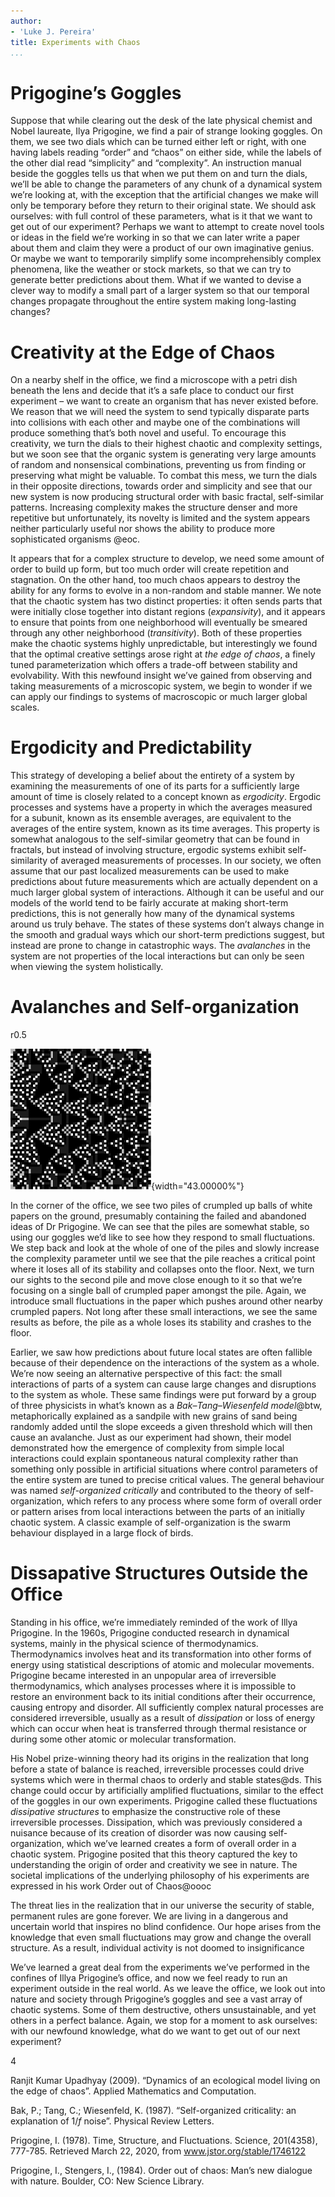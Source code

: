 ```yaml
---
author:
- 'Luke J. Pereira'
title: Experiments with Chaos
...
```


Prigogine’s Goggles
===================

Suppose that while clearing out the desk of the late physical chemist
and Nobel laureate, Ilya Prigogine, we find a pair of strange looking
goggles. On them, we see two dials which can be turned either left or
right, with one having labels reading “order” and “chaos” on either
side, while the labels of the other dial read “simplicity” and
“complexity”. An instruction manual beside the goggles tells us that
when we put them on and turn the dials, we’ll be able to change the
parameters of any chunk of a dynamical system we’re looking at, with the
exception that the artificial changes we make will only be temporary
before they return to their original state. We should ask ourselves:
with full control of these parameters, what is it that we want to get
out of our experiment? Perhaps we want to attempt to create novel tools
or ideas in the field we’re working in so that we can later write a
paper about them and claim they were a product of our own imaginative
genius. Or maybe we want to temporarily simplify some incomprehensibly
complex phenomena, like the weather or stock markets, so that we can try
to generate better predictions about them. What if we wanted to devise a
clever way to modify a small part of a larger system so that our
temporal changes propagate throughout the entire system making
long-lasting changes?

Creativity at the Edge of Chaos
===============================

On a nearby shelf in the office, we find a microscope with a petri dish
beneath the lens and decide that it’s a safe place to conduct our first
experiment – we want to create an organism that has never existed
before. We reason that we will need the system to send typically
disparate parts into collisions with each other and maybe one of the
combinations will produce something that’s both novel and useful. To
encourage this creativity, we turn the dials to their highest chaotic
and complexity settings, but we soon see that the organic system is
generating very large amounts of random and nonsensical combinations,
preventing us from finding or preserving what might be valuable. To
combat this mess, we turn the dials in their opposite directions,
towards order and simplicity and see that our new system is now
producing structural order with basic fractal, self-similar patterns.
Increasing complexity makes the structure denser and more repetitive but
unfortunately, its novelty is limited and the system appears neither
particularly useful nor shows the ability to produce more sophisticated
organisms @eoc.

It appears that for a complex structure to develop, we need some amount
of order to build up form, but too much order will create repetition and
stagnation. On the other hand, too much chaos appears to destroy the
ability for any forms to evolve in a non-random and stable manner. We
note that the chaotic system has two distinct properties: it often sends
parts that were initially close together into distant regions
(*expansivity*), and it appears to ensure that points from one
neighborhood will eventually be smeared through any other neighborhood
(*transitivity*). Both of these properties make the chaotic systems
highly unpredictable, but interestingly we found that the optimal
creative settings arose right at *the edge of chaos*, a finely tuned
parameterization which offers a trade-off between stability and
evolvability. With this newfound insight we’ve gained from observing and
taking measurements of a microscopic system, we begin to wonder if we
can apply our findings to systems of macroscopic or much larger global
scales.

Ergodicity and Predictability
=============================

This strategy of developing a belief about the entirety of a system by
examining the measurements of one of its parts for a sufficiently large
amount of time is closely related to a concept known as *ergodicity*.
Ergodic processes and systems have a property in which the averages
measured for a subunit, known as its ensemble averages, are equivalent
to the averages of the entire system, known as its time averages. This
property is somewhat analogous to the self-similar geometry that can be
found in fractals, but instead of involving structure, ergodic systems
exhibit self-similarity of averaged measurements of processes. In our
society, we often assume that our past localized measurements can be
used to make predictions about future measurements which are actually
dependent on a much larger global system of interactions. Although it
can be useful and our models of the world tend to be fairly accurate at
making short-term predictions, this is not generally how many of the
dynamical systems around us truly behave. The states of these systems
don’t always change in the smooth and gradual ways which our short-term
predictions suggest, but instead are prone to change in catastrophic
ways. The *avalanches* in the system are not properties of the local
interactions but can only be seen when viewing the system holistically.

Avalanches and Self-organization
================================

<span>r</span><span>0.5</span>

![image](abelian_sandpile.png){width="43.00000%"}

In the corner of the office, we see two piles of crumpled up balls of
white papers on the ground, presumably containing the failed and
abandoned ideas of Dr Prigogine. We can see that the piles are somewhat
stable, so using our goggles we’d like to see how they respond to small
fluctuations. We step back and look at the whole of one of the piles and
slowly increase the complexity parameter until we see that the pile
reaches a critical point where it loses all of its stability and
collapses onto the floor. Next, we turn our sights to the second pile
and move close enough to it so that we’re focusing on a single ball of
crumpled paper amongst the pile. Again, we introduce small fluctuations
in the paper which pushes around other nearby crumpled papers. Not long
after these small interactions, we see the same results as before, the
pile as a whole loses its stability and crashes to the floor.

Earlier, we saw how predictions about future local states are often
fallible because of their dependence on the interactions of the system
as a whole. We’re now seeing an alternative perspective of this fact:
the small interactions of parts of a system can cause large changes and
disruptions to the system as whole. These same findings were put forward
by a group of three physicists in what’s known as a *Bak–Tang–Wiesenfeld
model*@btw, metaphorically explained as a sandpile with new grains of
sand being randomly added until the slope exceeds a given threshold
which will then cause an avalanche. Just as our experiment had shown,
their model demonstrated how the emergence of complexity from simple
local interactions could explain spontaneous natural complexity rather
than something only possible in artificial situations where control
parameters of the entire system are tuned to precise critical values.
The general behaviour was named *self-organized critically* and
contributed to the theory of self-organization, which refers to any
process where some form of overall order or pattern arises from local
interactions between the parts of an initially chaotic system. A classic
example of self-organization is the swarm behaviour displayed in a large
flock of birds.

Dissapative Structures Outside the Office
=========================================

Standing in his office, we’re immediately reminded of the work of Illya
Prigogine. In the 1960s, Prigogine conducted research in dynamical
systems, mainly in the physical science of thermodynamics.
Thermodynamics involves heat and its transformation into other forms of
energy using statistical descriptions of atomic and molecular movements.
Prigogine became interested in an unpopular area of irreversible
thermodynamics, which analyses processes where it is impossible to
restore an environment back to its initial conditions after their
occurrence, causing entropy and disorder. All sufficiently complex
natural processes are considered irreversible, usually as a result of
*dissipation* or loss of energy which can occur when heat is transferred
through thermal resistance or during some other atomic or molecular
transformation.

His Nobel prize-winning theory had its origins in the realization that
long before a state of balance is reached, irreversible processes could
drive systems which were in thermal chaos to orderly and stable
states@ds. This change could occur by artificially amplified
fluctuations, similar to the effect of the goggles in our own
experiments. Prigogine called these fluctuations *dissipative
structures* to emphasize the constructive role of these irreversible
processes. Dissipation, which was previously considered a nuisance
because of its creation of disorder was now causing self-organization,
which we’ve learned creates a form of overall order in a chaotic system.
Prigogine posited that this theory captured the key to understanding the
origin of order and creativity we see in nature. The societal
implications of the underlying philosophy of his experiments are
expressed in his work Order out of Chaos@oooc

The threat lies in the realization that in our universe the security of
stable, permanent rules are gone forever. We are living in a dangerous
and uncertain world that inspires no blind confidence. Our hope arises
from the knowledge that even small fluctuations may grow and change the
overall structure. As a result, individual activity is not doomed to
insignificance

We’ve learned a great deal from the experiments we’ve performed in the
confines of Illya Prigogine’s office, and now we feel ready to run an
experiment outside in the real world. As we leave the office, we look
out into nature and society through Prigogine’s goggles and see a vast
array of chaotic systems. Some of them destructive, others
unsustainable, and yet others in a perfect balance. Again, we stop for a
moment to ask ourselves: with our newfound knowledge, what do we want to
get out of our next experiment?

<span>4</span>

Ranjit Kumar Upadhyay (2009). “Dynamics of an ecological model living on
the edge of chaos”. Applied Mathematics and Computation.

Bak, P.; Tang, C.; Wiesenfeld, K. (1987). “Self-organized criticality:
an explanation of $1/f$ noise”. Physical Review Letters.

Prigogine, I. (1978). Time, Structure, and Fluctuations. Science,
201(4358), 777-785. Retrieved March 22, 2020, from
www.jstor.org/stable/1746122

Prigogine, I., Stengers, I., (1984). Order out of chaos: Man’s new
dialogue with nature. Boulder, CO: New Science Library.
